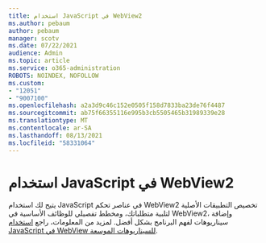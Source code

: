 ```yaml
---
title: استخدام JavaScript في WebView2
ms.author: pebaum
author: pebaum
manager: scotv
ms.date: 07/22/2021
audience: Admin
ms.topic: article
ms.service: o365-administration
ROBOTS: NOINDEX, NOFOLLOW
ms.custom:
- "12051"
- "9007100"
ms.openlocfilehash: a2a3d9c46c152e0505f158d7833ba23de76f4487
ms.sourcegitcommit: ab75f66355116e995b3cb5505465b31989339e28
ms.translationtype: MT
ms.contentlocale: ar-SA
ms.lasthandoff: 08/13/2021
ms.locfileid: "58331064"
---
```

# <a name="use-javascript-in-webview2"></a>استخدام JavaScript في WebView2

يتيح لك استخدام JavaScript في عناصر تحكم WebView2 تخصيص التطبيقات الأصلية لتلبية متطلباتك، ومخطط تفصيلي للوظائف الأساسية في WebView2، وإضافة سيناريوهات لفهم البرنامج بشكل أفضل. لمزيد من المعلومات، راجع [استخدام JavaScript في WebView للسيناريوهات الموسعة](https://docs.microsoft.com/microsoft-edge/webview2/how-to/javascript).
